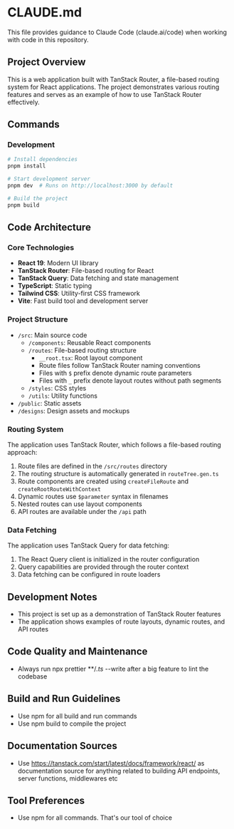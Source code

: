 # CLAUDE.md

This file provides guidance to Claude Code (claude.ai/code) when working with code in this repository.

## Project Overview

This is a web application built with TanStack Router, a file-based routing system for React applications. The project demonstrates various routing features and serves as an example of how to use TanStack Router effectively.

## Commands

### Development

```sh
# Install dependencies
pnpm install

# Start development server
pnpm dev  # Runs on http://localhost:3000 by default

# Build the project
pnpm build
```

## Code Architecture

### Core Technologies

- **React 19**: Modern UI library
- **TanStack Router**: File-based routing for React
- **TanStack Query**: Data fetching and state management
- **TypeScript**: Static typing
- **Tailwind CSS**: Utility-first CSS framework
- **Vite**: Fast build tool and development server

### Project Structure

- `/src`: Main source code
  - `/components`: Reusable React components
  - `/routes`: File-based routing structure
    - `__root.tsx`: Root layout component
    - Route files follow TanStack Router naming conventions
    - Files with `$` prefix denote dynamic route parameters
    - Files with `_` prefix denote layout routes without path segments
  - `/styles`: CSS styles
  - `/utils`: Utility functions
- `/public`: Static assets
- `/designs`: Design assets and mockups

### Routing System

The application uses TanStack Router, which follows a file-based routing approach:

1. Route files are defined in the `/src/routes` directory
2. The routing structure is automatically generated in `routeTree.gen.ts`
3. Route components are created using `createFileRoute` and `createRootRouteWithContext`
4. Dynamic routes use `$parameter` syntax in filenames
5. Nested routes can use layout components 
6. API routes are available under the `/api` path

### Data Fetching

The application uses TanStack Query for data fetching:

1. The React Query client is initialized in the router configuration
2. Query capabilities are provided through the router context
3. Data fetching can be configured in route loaders

## Development Notes

- This project is set up as a demonstration of TanStack Router features
- The application shows examples of route layouts, dynamic routes, and API routes

## Code Quality and Maintenance

- Always run npx prettier **/*.ts* --write after a big feature to lint the codebase

## Build and Run Guidelines

- Use npm for all build and run commands
- Use npm build to compile the project

## Documentation Sources

- Use https://tanstack.com/start/latest/docs/framework/react/ as documentation source for anything related to building API endpoints, server functions, middlewares etc

## Tool Preferences

- Use npm for all commands. That's our tool of choice